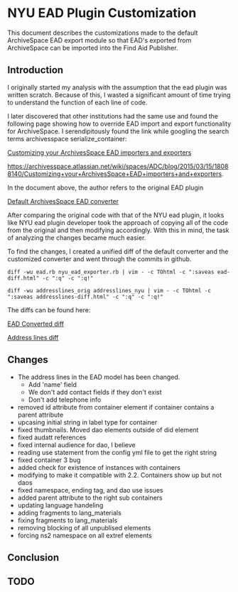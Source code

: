 
# NYU EAD Plugin Customization

This document describes the customizations made to the default ArchiveSpace EAD export module so that EAD's exported from ArchiveSpace can be imported into the Find Aid Publisher.

## Introduction ##
I originally started my analysis with the assumption that the ead plugin was written scratch.  Because of this, I wasted a significant amount of time trying to understand the function of each line of code.

I later discovered that other institutions had the same use and found the following page showing how to override EAD import and export functionality for ArchiveSpace.  I serendipitously found the link while googling the search terms archivesspace serialize_container:

[Customizing your ArchivesSpace EAD importers and exporters](https://archivesspace.atlassian.net/wiki/x/zAAUAQ) 

https://archivesspace.atlassian.net/wiki/spaces/ADC/blog/2015/03/15/18088140/Customizing+your+ArchivesSpace+EAD+importers+and+exporters.
 
 In the document above, the author refers to the original EAD plugin
 
[Default ArchivesSpace EAD converter](https://github.com/archivesspace/archivesspace/blob/master/backend/app/converters/ead_converter.rb) 
 
 After comparing the original code with that of the NYU ead plugin, it looks like NYU ead plugin developer took the approach of copying all of the code from the original and then modifying accordingly.  With this in mind, the task of analyzing the changes became much easier.
 
 To find the changes, I created a unified diff of the default converter and the customized converter and went through the commits in github.

    diff -wu ead.rb nyu_ead_exporter.rb | vim - -c TOhtml -c ":saveas ead-diff.html" -c ":q" -c ":q!"
 
    diff -wu addresslines_orig addresslines_nyu | vim - -c TOhtml -c ":saveas addresslines-diff.html" -c ":q" -c ":q!"
 
The diffs can be found here:

[EAD Converted diff](ead-diff.html)

[Address lines diff](addresslines-diff.html) 


## Changes ##

- The address lines in the EAD model has been changed.
    - Add 'name' field
    - We don't add contact fields if they don't exist
    - Don't add telephone info
- removed id attribute from container element if container contains a parent attribute
- upcasing initial string in label type for container
- fixed thumbnails. Moved dao elements outside of did element
- fixed audatt references
- fixed internal audience for dao, I believe
- reading use statement from the config yml file to get the right string
- fixed container 3 bug
- added check for existence of instances with containers
- modifying to make it compatible with 2.2. Containers show up but not daos
- fixed namespace, ending tag, and dao use issues
- added parent attribute to the right sub containers
- updating language handeling
- adding fragments to lang_materials
- fixing fragments to lang_materials
- removing blocking of all unpublised elements
- forcing ns2 namespace on all extref elements

## Conclusion ##

## TODO ##


